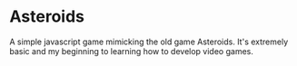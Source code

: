 # Asteroids

A simple javascript game mimicking the old game Asteroids. It's extremely basic and my beginning to learning how to develop video games.
